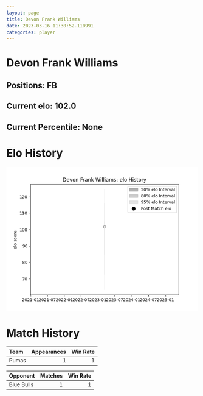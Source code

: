 ```yaml
---  
layout: page  
title: Devon Frank Williams  
date: 2023-03-16 11:30:52.110991  
categories: player  
---
```

# Devon Frank Williams

## Positions: FB

## Current elo: 102.0

## Current Percentile: None

# Elo History


![elo history](history_DevonFrankWilliams.png)
# Match History


| Team   |   Appearances |   Win Rate |
|:-------|--------------:|-----------:|
| Pumas  |             1 |          1 |

| Opponent   |   Matches |   Win Rate |
|:-----------|----------:|-----------:|
| Blue Bulls |         1 |          1 |